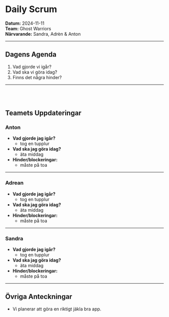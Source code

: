 # Daily Scrum

**Datum:** 2024-11-11  
**Team:** Ghost Warriors  
**Närvarande:** Sandra, Adrèn & Anton

---

## Dagens Agenda

1. Vad gjorde vi igår?
2. Vad ska vi göra idag?
3. Finns det några hinder?

---

<br>
<br>

## Teamets Uppdateringar

### Anton

- **Vad gjorde jag igår?**
  - tog en tupplur
- **Vad ska jag göra idag?**
  - äta middag
- **Hinder/blockeringar:**
  - måste på toa

---

### Adrean

- **Vad gjorde jag igår?**
  - tog en tupplur
- **Vad ska jag göra idag?**
  - äta middag
- **Hinder/blockeringar:**
  - måste på toa

---

### Sandra

- **Vad gjorde jag igår?**
  - tog en tupplur
- **Vad ska jag göra idag?**
  - äta middag
- **Hinder/blockeringar:**
  - måste på toa

---

## Övriga Anteckningar

- Vi planerar att göra en riktigt jäkla bra app.
